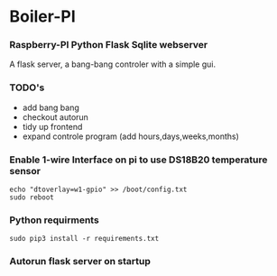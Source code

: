 # Boiler-PI
### Raspberry-PI Python Flask Sqlite webserver
A flask server, a bang-bang controler with a simple gui.

### TODO's
- add bang bang
- checkout autorun
- tidy up frontend
- expand controle program (add hours,days,weeks,months)

### Enable 1-wire Interface on pi to use DS18B20 temperature sensor
```
echo "dtoverlay=w1-gpio" >> /boot/config.txt
sudo reboot
```
### Python requirments
```
sudo pip3 install -r requirements.txt
```

### Autorun flask server on startup
